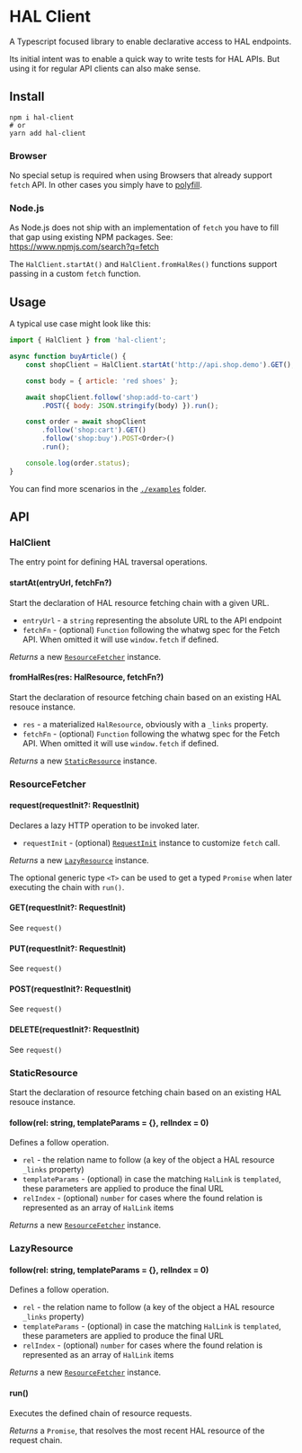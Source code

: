 # HAL Client

A Typescript focused library to enable declarative access to HAL endpoints.

Its initial intent was to enable a quick way to write tests for HAL APIs.
But using it for regular API clients can also make sense.

## Install

```
npm i hal-client
# or
yarn add hal-client
```

### Browser

No special setup is required when using Browsers that already support `fetch` API. In other cases you simply have to [polyfill](https://developer.mozilla.org/en-US/docs/Web/API/Fetch_API/Using_Fetch#Polyfill).

### Node.js

As Node.js does not ship with an implementation of `fetch` you have to fill that gap using existing NPM packages. See: https://www.npmjs.com/search?q=fetch

The `HalClient.startAt()` and `HalClient.fromHalRes()` functions support passing in a custom `fetch` function.

## Usage

A typical use case might look like this:

```javascript
import { HalClient } from 'hal-client';

async function buyArticle() {
    const shopClient = HalClient.startAt('http://api.shop.demo').GET();

    const body = { article: 'red shoes' };

    await shopClient.follow('shop:add-to-cart')
        .POST({ body: JSON.stringify(body) }).run();

    const order = await shopClient
        .follow('shop:cart').GET()
        .follow('shop:buy').POST<Order>()
        .run();

    console.log(order.status);
}
```

You can find more scenarios in the [`./examples`](./examples) folder.

## API

### HalClient

The entry point for defining HAL traversal operations.

#### startAt(entryUrl, fetchFn?)

Start the declaration of HAL resource fetching chain with a given URL.

- `entryUrl` - a `string` representing the absolute URL to the API endpoint
- `fetchFn` - (optional) `Function` following the whatwg spec for the Fetch API. When omitted it will use `window.fetch` if defined.

*Returns* a new [`ResourceFetcher`](#ResourceFetcher) instance.

#### fromHalRes(res: HalResource, fetchFn?)

Start the declaration of resource fetching chain based on an existing HAL resouce instance.

- `res` - a materialized `HalResource`, obviously with a `_links` property.
- `fetchFn` - (optional) `Function` following the whatwg spec for the Fetch API. When omitted it will use `window.fetch` if defined.

*Returns* a new [`StaticResource`](#StaticResource) instance.

### ResourceFetcher

#### request<T>(requestInit?: RequestInit)

Declares a lazy HTTP operation to be invoked later.

- `requestInit` - (optional) [`RequestInit`](https://developer.mozilla.org/en-US/docs/Web/API/WindowOrWorkerGlobalScope/fetch#Syntax) instance to customize `fetch` call.

*Returns* a new [`LazyResource`](#LazyResource) instance.

The optional generic type `<T>` can be used to get a typed `Promise` when
later executing the chain with `run()`.

#### GET<T>(requestInit?: RequestInit)

See `request()`

#### PUT<T>(requestInit?: RequestInit)

See `request()`

#### POST<T>(requestInit?: RequestInit)

See `request()`

#### DELETE<T>(requestInit?: RequestInit)

See `request()`

### StaticResource

Start the declaration of resource fetching chain based on an existing HAL resouce instance.

#### follow(rel: string, templateParams = {}, relIndex = 0)

Defines a follow operation.

- `rel` - the relation name to follow (a key of the object a HAL resource  `_links` property)
- `templateParams` - (optional) in case the matching `HalLink` is `templated`, these parameters are applied to produce the final URL
- `relIndex` - (optional) `number` for cases where the found relation is represented as an array of `HalLink` items

*Returns* a new [`ResourceFetcher`](#ResourceFetcher) instance.

### LazyResource

#### follow(rel: string, templateParams = {}, relIndex = 0)

Defines a follow operation.

- `rel` - the relation name to follow (a key of the object a HAL resource  `_links` property)
- `templateParams` - (optional) in case the matching `HalLink` is `templated`, these parameters are applied to produce the final URL
- `relIndex` - (optional) `number` for cases where the found relation is represented as an array of `HalLink` items

*Returns* a new [`ResourceFetcher`](#ResourceFetcher) instance.

#### run()

Executes the defined chain of resource requests.

*Returns* a `Promise`, that resolves the most recent HAL resource of the request chain.
